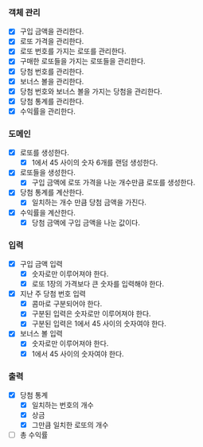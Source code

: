### 객체 관리
- [x] 구입 금액을 관리한다.
- [x] 로또 가격을 관리한다.
- [x] 로또 번호를 가지는 로또를 관리한다.
- [x] 구매한 로또들을 가지는 로또들을 관리한다.
- [x] 당첨 번호를 관리한다.
- [x] 보너스 볼을 관리한다.
- [x] 당첨 번호와 보너스 볼을 가지는 당첨을 관리한다.
- [x] 당첨 통계를 관리한다.
- [x] 수익률을 관리한다.
### 도메인
- [x] 로또를 생성한다.
    - [x] 1에서 45 사이의 숫자 6개를 랜덤 생성한다.
- [x] 로또들을 생성한다.
    - [x] 구입 금액에 로또 가격을 나눈 개수만큼 로또를 생성한다.
- [x] 당첨 통계를 계산한다.
    - [x] 일치하는 개수 만큼 당첨 금액을 가진다.
- [x] 수익률을 계산한다.
    - [x] 당첨 금액에 구입 금액을 나눈 값이다.
### 입력
- [x] 구입 금액 입력
    - [x] 숫자로만 이루어져야 한다.
    - [x] 로또 1장의 가격보다 큰 숫자를 입력해야 한다.
- [x] 지난 주 당첨 번호 입력
    - [x] 콤마로 구분되어야 한다.
    - [x] 구분된 입력은 숫자로만 이루어져야 한다.
    - [x] 구분된 입력은 1에서 45 사이의 숫자여야 한다.
- [x] 보너스 볼 입력
    - [x] 숫자로만 이루어져야 한다.
    - [x] 1에서 45 사이의 숫자여야 한다.
### 출력
- [x] 당첨 통계
    - [x] 일치하는 번호의 개수
    - [x] 상금
    - [x] 그만큼 일치한 로또의 개수
- [ ] 총 수익률
